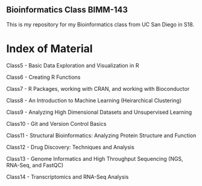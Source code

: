 ## Bioinformatics Class BIMM-143

This is my repository for my Bioinformatics class from UC San Diego in S18.

# Index of Material

Class5 - Basic Data Exploration and Visualization in R

Class6 - Creating R Functions

Class7 - R Packages, working with CRAN, and working with Bioconductor

Class8 - An Introduction to Machine Learning (Heirarchical Clustering)

Class9 - Analyzing High Dimensional Datasets and Unsupervised Learning

Class10 - Git and Version Control Basics

Class11 - Structural Bioinformatics: Analyzing Protein Structure and Function

Class12 - Drug Discovery: Techniques and Analysis

Class13 - Genome Informatics and High Throughput Sequencing (NGS, RNA-Seq, and FastQC)

Class14 - Transcriptomics and RNA-Seq Analysis
